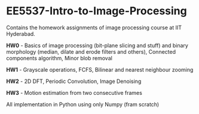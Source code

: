 # EE5537-Intro-to-Image-Processing
Contains the homework assignments of image processing course at IIT Hyderabad.

<b>HW0</b> - Basics of image processing (bit-plane slicing and stuff) and binary morphology (median, dilate and erode filters and others), Connected components algorithm, Minor blob removal

<b>HW1</b> - Grayscale operations, FCFS, Bilinear and nearest neighbour zooming

<b>HW2</b> - 2D DFT, Periodic Convolution, Image Denoising

<b>HW3</b> - Motion estimation from two consecutive frames

All implementation in Python using only Numpy (fram scratch)
